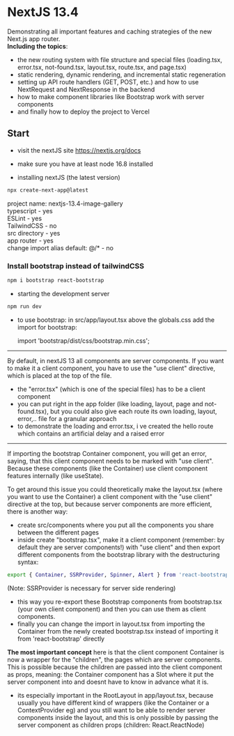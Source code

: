 # NextJS 13.4
 
Demonstrating all important features and caching strategies of the new Next.js app router.\
**Including the topics**:

- the new routing system with file structure and special files (loading.tsx, error.tsx, not-found.tsx, layout.tsx, route.tsx, and page.tsx)
- static rendering, dynamic rendering, and incremental static regeneration
- setting up API route handlers (GET, POST, etc.) and how to use NextRequest and NextResponse in the backend
- how to make component libraries like Bootstrap work with server components
- and finally how to deploy the project to Vercel

## Start

- visit the nextJS site
  https://nextjs.org/docs

- make sure you have at least node 16.8 installed
- installing nextJS (the latest version)
```sh
npx create-next-app@latest
```

project name: nextjs-13.4-image-gallery\
typescript - yes\
ESLint - yes\
TailwindCSS - no\
src directory - yes\
app router - yes\
change import alias default: @/* - no  


### Install bootstrap instead of tailwindCSS
```sh
npm i bootstrap react-bootstrap
```

- starting the development server
```sh
npm run dev
```

- to use bootstrap: 
in src/app/layout.tsx above the globals.css add the import for bootstrap:
    
    import 'bootstrap/dist/css/bootstrap.min.css';

---

By default, in nextJS 13 all components are server components. 
If you want to make it a client component, you have to use the "use client" directive, which is placed at the top of the file.

- the "error.tsx" (which is one of the special files) has to be a client component
- you can put right in the app folder (like loading, layout, page and not-found.tsx), but you could also give each route its own loading, layout, error,.. file for a granular approach
- to demonstrate the loading and error.tsx, i ve created the hello route which contains an artificial delay and a raised error 

----
If importing the bootstrap Container component, you will get an error, saying, that this client component needs to be marked with "use client". Because these components (like the Container) use client component features internally (like useState).

To get around this issue you could theoretically make the layout.tsx (where you want to use the Container) a client component with the "use client" directive at the top, but because server components are more efficient, there is another way:
- create src/components where you put all the components you share between the different pages
- inside create "bootstrap.tsx", make it a client component (remember: by default they are server components!) with "use client" and then export different components from the bootstrap library with the destructuring syntax:
```sh
export { Container, SSRProvider, Spinner, Alert } from 'react-bootstrap'
```

  (Note: SSRProvider is necessary for server side rendering)

- this way you re-export these Bootstrap components from bootstrap.tsx (your own client component) and then you can use them as client components. 
- finally you can change the import in layout.tsx from importing the Container from the newly created bootstrap.tsx instead of importing it from 'react-bootstrap' directly
 
**The most important concept** here is that the client component Container is now a wrapper for the "children", the pages which are server components. This is possible because the children are passed into the client component as props, meaning: the Container component has a Slot where it put the server component into and doesnt have to know in advance what it is.
- its especially important in the RootLayout in app/layout.tsx, because usually you have different kind of wrappers (like the Container or a ContextProvider eg) and you still want to be able to render server components inside the layout, and this is only possible by passing the server component as children props (children: React.ReactNode)
